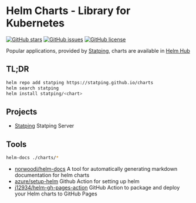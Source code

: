 # Helm Charts - Library for Kubernetes

[![GitHub stars](https://img.shields.io/github/stars/statping/charts?style=for-the-badge)](https://github.com/statping/statping/stargazers)
[![GitHub issues](https://img.shields.io/github/issues/statping/charts?style=for-the-badge)](https://github.com/statping/statping/issues)
[![GitHub license](https://img.shields.io/github/license/statping/charts?style=for-the-badge)](https://github.com/statping/statping)


Popular applications, provided by [Statping](https://github.com/statping), charts are available in [Helm Hub](https://hub.helm.sh)

## TL;DR

```bash
helm repo add statping https://statping.github.io/charts
helm search statping
helm install statping/<chart>
```

## Projects

- [Statping](https://hub.helm.sh/charts/statping/statping) Statping Server

## Tools

```bash
helm-docs ./charts/*
```

- [norwoodj/helm-docs](https://github.com/norwoodj/helm-docs) A tool for automatically generating markdown documentation for helm charts
- [azure/setup-helm](https://github.com/Azure/setup-helm) Github Action for setting up helm
- [j12934/helm-gh-pages-action](https://github.com/J12934/helm-gh-pages-action) GitHub Action to package and deploy your Helm charts to GitHub Pages
